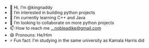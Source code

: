 - 👋 Hi, I’m @kingnaddy
- 👀 I’m interested in building python projects
- 🌱 I’m currently learning C++ and Java
- 💞️ I’m looking to collaborate on more python projects
- 📫 How to reach me ...nobleadike@gmail.com
- 😄 Pronouns: He/Him
- ⚡ Fun fact: I'm studying in the same university as Kamala Harris did

<!---
kingnaddy/kingnaddy is a ✨ special ✨ repository because its `README.md` (this file) appears on your GitHub profile.
You can click the Preview link to take a look at your changes.
--->
